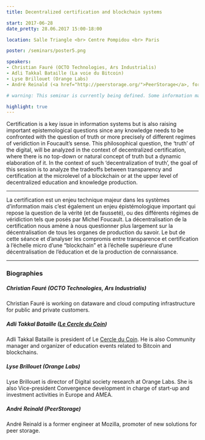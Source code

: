 ```yaml
---
title: Decentralized certification and blockchain systems

start: 2017-06-28
date_pretty: 28.06.2017 15:00-18:00

location: Salle Triangle <br> Centre Pompidou <br> Paris

poster: /seminars/poster5.png

speakers:
- Christian Fauré (OCTO Technologies, Ars Industrialis)
- Adli Takkal Bataille (La voie du Bitcoin)
- Lyse Brillouet (Orange Labs)
- André Reinald (<a href="http://peerstorage.org/">PeerStorage</a>, former Mozilla)

# warning: This seminar is currently being defined. Some information may change in the next days.

highlight: true
---
```


Certification is a key issue in information systems but is also raising important epistemological questions since any knowledge needs to be confronted with the question of truth or more precisely of different regimes of veridiction in Foucault’s sense. This philosophical question, the ‘truth’ of the digital, will be analyzed in the context of decentralized certification, where there is no top-down or natural concept of truth but a dynamic elaboration of it. In the context of such ‘decentralization of truth’, the goal of this session is to analyze the tradeoffs between transparency and certification at the microlevel of a blockchain or at the upper level of decentralized education and knowledge production.

---

La certification est un enjeu technique majeur dans les systèmes d’information mais c’est également un enjeu épistémologique important qui repose la question de la vérité (et de fausseté), ou des différents régimes de véridiction tels que posés par Michel Foucault. La décentralisation de la certification nous amène à nous questionner plus largement sur la décentralisation de tous les organes de production du savoir. Le but de cette séance et d’analyser les compromis entre transparence et certification à l’échelle micro d’une “blockchain” et à l’échelle supérieure d’une décentralisation de l’éducation et de la production de connaissance.

---

### Biographies

##### Christian Fauré (OCTO Technologies, Ars Industrialis)

Christian Fauré is working on dataware and cloud computing infrastructure for public and private customers.

##### Adli Takkal Bataille ([Le Cercle du Coin](http://lecercleducoin.fr/))

Adli Takkal Bataille is president of Le [Cercle du Coin](http://lecercleducoin.fr/). He is also Community manager and organizer of education events related to Bitcoin and blockchains.

##### Lyse Brillouet (Orange Labs)

Lyse Brillouet is director of Digital society research at Orange Labs. She is also Vice-president Convergence development in charge of start-up and investment activities in Europe and AMEA.

##### André Reinald (PeerStorage)

André Reinald is a former engineer at Mozilla, promoter of new solutions for peer storage.

